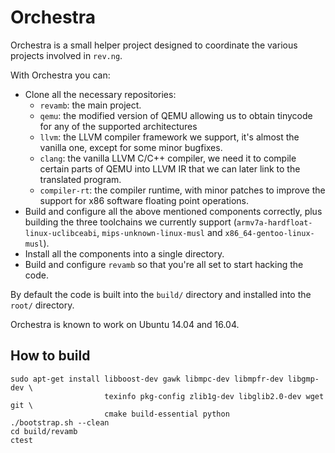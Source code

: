 # Orchestra

Orchestra is a small helper project designed to coordinate the various projects
involved in `rev.ng`.

With Orchestra you can:

* Clone all the necessary repositories:
  * `revamb`: the main project.
  * `qemu`: the modified version of QEMU allowing us to obtain tinycode for any
    of the supported architectures
  * `llvm`: the LLVM compiler framework we support, it's almost the vanilla one,
    except for some minor bugfixes.
  * `clang`: the vanilla LLVM C/C++ compiler, we need it to compile certain
    parts of QEMU into LLVM IR that we can later link to the translated program.
  * `compiler-rt`: the compiler runtime, with minor patches to improve the
    support for x86 software floating point operations.
* Build and configure all the above mentioned components correctly, plus
  building the three toolchains we currently support
  (`armv7a-hardfloat-linux-uclibceabi`, `mips-unknown-linux-musl` and
  `x86_64-gentoo-linux-musl`).
* Install all the components into a single directory.
* Build and configure `revamb` so that you're all set to start hacking the code.

By default the code is built into the `build/` directory and installed into the
`root/` directory.

Orchestra is known to work on Ubuntu 14.04 and 16.04.

## How to build

```
sudo apt-get install libboost-dev gawk libmpc-dev libmpfr-dev libgmp-dev \
                     texinfo pkg-config zlib1g-dev libglib2.0-dev wget git \
                     cmake build-essential python
./bootstrap.sh --clean
cd build/revamb
ctest
```
